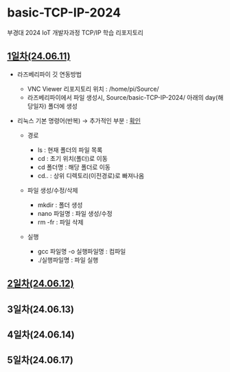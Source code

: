 # basic-TCP-IP-2024
부경대 2024 IoT 개발자과정 TCP/IP 학습 리포지토리

## [1일차(24.06.11)](https://github.com/HyungJuu/basic-TCP-IP-2024/blob/main/day01.md)
- 라즈베리파이 깃 연동방법
    - VNC Viewer 리포지토리 위치 : /home/pi/Source/
    - 라즈베리파이에서 파일 생성시, Source/basic-TCP-IP-2024/ 아래의 day(해당일자) 폴더에 생성

- 리눅스 기본 명령어(반복) &rarr; 추가적인 부분 : [확인](https://github.com/HyungJuu/embedded-system-2024)
    - 경로
        - ls : 현재 폴더의 파일 목록
        - cd : 초기 위치(폴더)로 이동
        - cd 폴더명 : 해당 폴더로 이동
        - cd.. : 상위 디렉토리(이전경로)로 빠져나옴

    - 파일 생성/수정/삭제
        - mkdir : 폴더 생성
        - nano 파일명 : 파일 생성/수정
        - rm -fr : 파일 삭제
    
    - 실행
        - gcc 파일명 -o 실행파일명 : 컴파일
        - ./실행파일명 : 파일 실행

## [2일차(24.06.12)](https://github.com/HyungJuu/basic-TCP-IP-2024/blob/main/day02.md)

## 3일차(24.06.13)

## 4일차(24.06.14)

## 5일차(24.06.17)